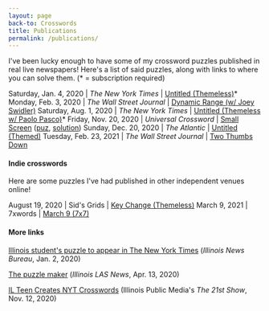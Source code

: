 ```yaml
---
layout: page
back-to: Crosswords
title: Publications
permalink: /publications/
---
```


I've been lucky enough to have some of my crossword puzzles published in real live newspapers! Here's a list of said puzzles, along with links to where you can solve them. (* = subscription required)

Saturday, Jan. 4, 2020 | _The New York Times_ | [Untitled (Themeless)](https://www.nytimes.com/crosswords/game/daily/2020/01/04)*
Monday, Feb. 3, 2020 | _The Wall Street Journal_ | [Dynamic Range (w/ Joey Swidler)](https://blogs.wsj.com/puzzle/2020/02/03/dynamic-range-monday-crossword-february-3/)
Saturday, Aug. 1, 2020 | _The New York Times_ | [Untitled (Themeless w/ Paolo Pasco)](https://www.nytimes.com/crosswords/game/daily/2020/08/01)*
Friday, Nov. 20, 2020 | _Universal Crossword_ | [Small Screen](/assets/pdf/smallscreen.pdf) ([puz](/assets/puz/smallscreen.puz), [solution](/assets/pdf/smallscreensolution.pdf))
Sunday, Dec. 20, 2020 | _The Atlantic_ | [Untitled (Themed)](https://www.theatlantic.com/free-daily-crossword-puzzle/?id=atlantic_20201220&set=atlantic&puzzleType=crossword)
Tuesday, Feb. 23, 2021 | _The Wall Street Journal_ | [Two Thumbs Down](https://www.wsj.com/articles/two-thumbs-down-tuesday-crossword-february-23-11614006930)

#### Indie crosswords

Here are some puzzles I've had published in other independent venues online!

August 19, 2020 | Sid's Grids | [Key Change (Themeless)](https://www.sidsgrids.com/post/puzzle-43-key-change-themeless-by-adam-aaronson)
March 9, 2021 | 7xwords | [March 9 (7x7)](https://www.7xwords.com/daily/03/03-09.html)

#### More links

[Illinois student's puzzle to appear in The New York Times](https://news.illinois.edu/view/6367/805278) (_Illinois News Bureau_, Jan. 2, 2020)

[The puzzle maker](https://las.illinois.edu/news/2020-04-13/puzzle-maker) (_Illinois LAS News_, Apr. 13, 2020)

[IL Teen Creates NYT Crosswords](https://will.illinois.edu/21stshow/story/il-teen-creates-nyt-crosswords) (Illinois Public Media's _The 21st Show_, Nov. 12, 2020)